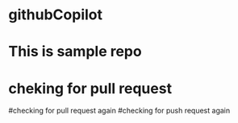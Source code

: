 # githubCopilot
# This is sample repo
# cheking for pull request
#checking for pull request again
#checking for push request again
